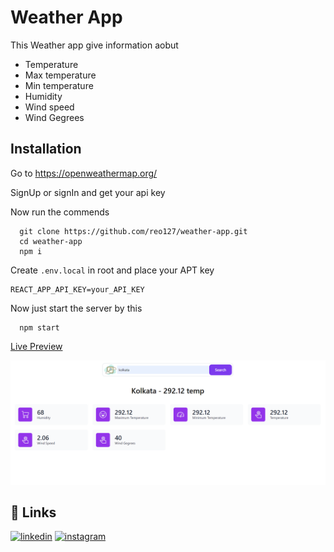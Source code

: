 # Weather App 
This Weather app give information aobut 
- Temperature
- Max temperature
- Min temperature
- Humidity
- Wind speed
- Wind Gegrees

## Installation
Go to https://openweathermap.org/

SignUp or signIn and get your api key

Now run the commends

```
  git clone https://github.com/reo127/weather-app.git
  cd weather-app
  npm i
```
Create `.env.local` in root and place your APT key 

```env
REACT_APP_API_KEY=your_API_KEY
```

Now just start the server by this
```
  npm start
```

[Live Preview](https://weatherbyrohan.vercel.app/)

![App](/app.png)

## 🔗 Links

[![linkedin](https://img.shields.io/badge/linkedin-0A66C2?style=for-the-badge&logo=linkedin&logoColor=white)](https://www.linkedin.com/in/rohan-malo-1bb400184/)
[![instagram](https://img.shields.io/badge/instagram-1DA1F2?style=for-the-badge&logo=instagram&logoColor=white)](https://www.instagram.com/code.rohan127/)

